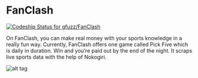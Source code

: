 FanClash
========
[ ![Codeship Status for gfuzz/FanClash](https://www.codeship.io/projects/68442240-0562-0132-6e2b-32730fef382b/status)](https://www.codeship.io/projects/30887)

On FanClash, you can make real money with your sports knowledge in a really fun way. Currently, FanClash offers one game called Pick Five which is daily in duration. Win and you’re paid out by the end of the night. It scraps live sports data with the help of Nokogiri.

![alt tag](https://raw.githubusercontent.com/drewg233/FanClash/master/app/assets/images/fanclash.png)
